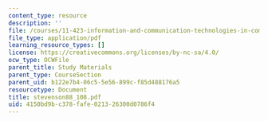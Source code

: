 ```yaml
---
content_type: resource
description: ''
file: /courses/11-423-information-and-communication-technologies-in-community-development-spring-2004/4150bd9bc378fafe021326300d0786f4_stevenson88_108.pdf
file_type: application/pdf
learning_resource_types: []
license: https://creativecommons.org/licenses/by-nc-sa/4.0/
ocw_type: OCWFile
parent_title: Study Materials
parent_type: CourseSection
parent_uid: b122e7b4-06c5-5e56-899c-f85d488176a5
resourcetype: Document
title: stevenson88_108.pdf
uid: 4150bd9b-c378-fafe-0213-26300d0786f4
---
```

